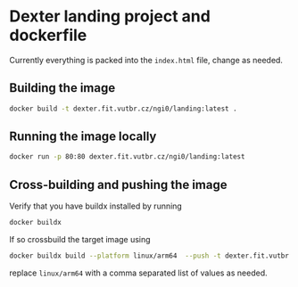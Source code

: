 # Dexter landing project and dockerfile
Currently everything is packed into the `index.html` file, change as needed.
## Building the image
```sh
docker build -t dexter.fit.vutbr.cz/ngi0/landing:latest .
```
## Running the image locally
```sh
docker run -p 80:80 dexter.fit.vutbr.cz/ngi0/landing:latest
```
## Cross-building and pushing the image
Verify that you have buildx installed by running

```sh
docker buildx
```
If so crossbuild the target image using
```sh
docker buildx build --platform linux/arm64  --push -t dexter.fit.vutbr.cz/ngi0/landing:latest .
```
replace `linux/arm64` with a comma separated list of values as needed.

